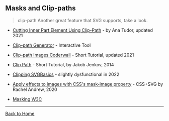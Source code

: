 ## Masks and Clip-paths
> clip-path Another great feature that SVG supports, take a look.

* [Cutting Inner Part Element Using Clip-Path](https://css-tricks.com/cutting-inner-part-element-using-clip-path/) - by Ana Tudor, updated 2021
* [Clip-path Generator](https://cssplant.com/clip-path-generator) - Interactive Tool
* [Clip-path Images Coderwall](https://coderwall.com/p/blx8kw/svg-clippath-images) - Short Tutorial, updated 2021
* [Clip Path](http://tutorials.jenkov.com/svg/clip-path.html) - Short Tutorial, by Jakob Jenkov, 2014
* [Clipping SVGBasics](http://www.svgbasics.com/clipping.html) - slightly dysfunctional in 2022
* [Apply effects to images with CSS's mask-image property](https://web.dev/css-masking/) - CSS+SVG by Rachel Andrew, 2020

* [Masking W3C](https://www.w3.org/TR/css-masking/)

---
[Back to Home](https://github.com/knbknb/awesome-svg)
